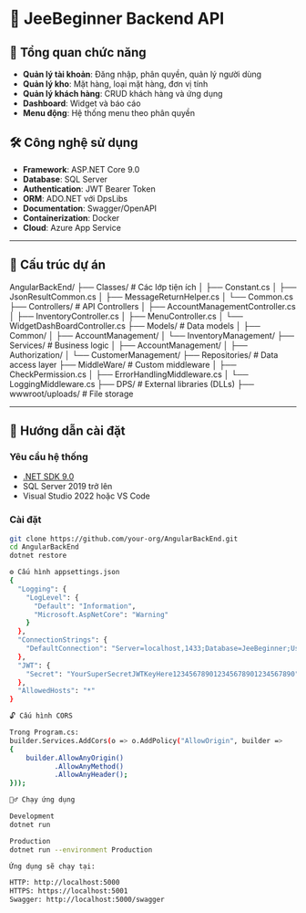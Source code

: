 # 🧠 JeeBeginner Backend API

## 🎯 Tổng quan chức năng

- **Quản lý tài khoản**: Đăng nhập, phân quyền, quản lý người dùng
- **Quản lý kho**: Mặt hàng, loại mặt hàng, đơn vị tính
- **Quản lý khách hàng**: CRUD khách hàng và ứng dụng
- **Dashboard**: Widget và báo cáo
- **Menu động**: Hệ thống menu theo phân quyền

## 🛠 Công nghệ sử dụng

- **Framework**: ASP.NET Core 9.0
- **Database**: SQL Server
- **Authentication**: JWT Bearer Token
- **ORM**: ADO.NET với DpsLibs
- **Documentation**: Swagger/OpenAPI
- **Containerization**: Docker
- **Cloud**: Azure App Service

---

## 📁 Cấu trúc dự án
AngularBackEnd/
├── Classes/ # Các lớp tiện ích
│ ├── Constant.cs
│ ├── JsonResultCommon.cs
│ ├── MessageReturnHelper.cs
│ └── Common.cs
├── Controllers/ # API Controllers
│ ├── AccountManagementController.cs
│ ├── InventoryController.cs
│ ├── MenuController.cs
│ └── WidgetDashBoardController.cs
├── Models/ # Data models
│ ├── Common/
│ ├── AccountManagement/
│ └── InventoryManagement/
├── Services/ # Business logic
│ ├── AccountManagement/
│ ├── Authorization/
│ └── CustomerManagement/
├── Repositories/ # Data access layer
├── MiddleWare/ # Custom middleware
│ ├── CheckPermission.cs
│ ├── ErrorHandlingMiddleware.cs
│ └── LoggingMiddleware.cs
├── DPS/ # External libraries (DLLs)
├── wwwroot/uploads/ # File storage

---

## 🚀 Hướng dẫn cài đặt

### Yêu cầu hệ thống

- [.NET SDK 9.0](https://dotnet.microsoft.com/)
- SQL Server 2019 trở lên
- Visual Studio 2022 hoặc VS Code

### Cài đặt

```bash
git clone https://github.com/your-org/AngularBackEnd.git
cd AngularBackEnd
dotnet restore

⚙️ Cấu hình appsettings.json
{
  "Logging": {
    "LogLevel": {
      "Default": "Information",
      "Microsoft.AspNetCore": "Warning"
    }
  },
  "ConnectionStrings": {
    "DefaultConnection": "Server=localhost,1433;Database=JeeBeginner;User=sa;Password=YourPassword;TrustServerCertificate=true;"
  },
  "JWT": {
    "Secret": "YourSuperSecretJWTKeyHere123456789012345678901234567890"
  },
  "AllowedHosts": "*"
}

🔓 Cấu hình CORS

Trong Program.cs:
builder.Services.AddCors(o => o.AddPolicy("AllowOrigin", builder =>
{
    builder.AllowAnyOrigin()
           .AllowAnyMethod()
           .AllowAnyHeader();
}));

🏃‍♂️ Chạy ứng dụng

Development
dotnet run

Production
dotnet run --environment Production

Ứng dụng sẽ chạy tại:

HTTP: http://localhost:5000
HTTPS: https://localhost:5001
Swagger: http://localhost:5000/swagger

